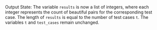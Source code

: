 Output State: The variable `results` is now a list of integers, where each integer represents the count of beautiful pairs for the corresponding test case. The length of `results` is equal to the number of test cases `t`. The variables `t` and `test_cases` remain unchanged.